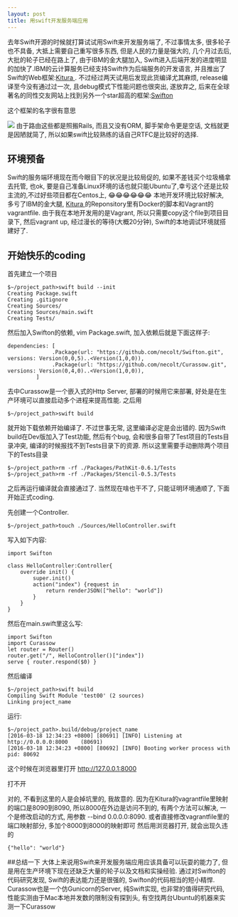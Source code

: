 ```yaml
--- 
layout: post
title: 用swift开发服务端应用
---
```

去年Swift开源的时候就打算试试用Swift来开发服务端了, 不过事情太多, 很多轮子也不具备, 大抵上需要自己重写很多东西, 但是人民的力量是强大的, 几个月过去后, 大批的轮子已经在路上了, 由于IBM的金大腿加入, Swift进入后端开发的进度明显的加快了.IBM的云计算服务已经支持Swift作为后端服务的开发语言, 并且推出了Swift的Web框架:[Kitura ](https://github.com/IBM-Swift/Kitura) . 不过经过两天试用后发现此货编译尤其麻烦, release编译至今没有通过过一次, 且debug模式下性能问题也很突出, 遂放弃之, 后来在全球著名的同性交友网站上找到另外一个star超高的框架:[Swifton](https://github.com/necolt/Swifton)

这个框架的名字很有意思

![](http://ww1.sinaimg.cn/large/578b198bgw1f20xcpria0j20zi0l2afy.jpg)
由于路由这些都是照搬Rails, 而且又没有ORM, 脚手架命令更是空话, 文档就更是因陋就简了, 所以如果swift比较熟练的话自己RTFC是比较好的选择.
## 环境预备
Swift的服务端环境现在而今眼目下的状况是比较局促的, 如果不差钱买个垃圾桶拿去托管, 也ok, 要是自己准备Linux环境的话也就只能Ubuntu了,幸亏这个还是比较主流的,不过好些项目都在Centos上, 😂😂😂😂😂😂
本地开发环境比较好解决, 多亏了IBM的金大腿, [Kitura ](https://github.com/IBM-Swift/Kitura)  的Reponsitory里有Docker的脚本和Vagrant的vagrantfile. 由于我在本地开发用的是Vagrant, 所以只需要copy这个file到项目目录下, 然后vagrant up, 经过漫长的等待(大概20分钟), Swift的本地调试环境就搭建好了. 

## 开始快乐的coding
首先建立一个项目

    $~/project_path>swift build --init 
    Creating Package.swift
    Creating .gitignore
    Creating Sources/
    Creating Sources/main.swift
    Creating Tests/
    
然后加入Swifton的依赖, vim Package.swift, 加入依赖后就是下面这样子:

    dependencies: [
                  .Package(url: "https://github.com/necolt/Swifton.git",     versions: Version(0,0,5)..<Version(1,0,0)),
                  .Package(url: "https://github.com/necolt/Curassow.git", versions: Version(0,4,0)..<Version(1,0,0)),
             ]
         
去中Curassow是一个嵌入式的Http Server, 部署的时候用它来部署, 好处是在生产环境可以直接启动多个进程来提高性能.
之后用

    $~/project_path>swift build

就开始下载依赖开始编译了. 不过世事无常, 这里编译必定是会出错的. 因为Swift  build在Dev版加入了Test功能, 然后有个bug, 会和很多自带了Test项目的Tests目录冲突, 编译的时候报找不到Tests目录下的资源. 所以这里需要手动删除两个项目下的Tests目录

    $~/project_path>rm -rf ./Packages/PathKit-0.6.1/Tests
    $~/project_path>rm -rf ./Packages/Stencil-0.5.3/Tests

之后再运行编译就会直接通过了.
当然现在啥也干不了, 只能证明环境通顺了, 下面开始正式coding.

先创建一个Controller.

    $~/project_path>touch ./Sources/HelloController.swift

写入如下内容:

    import Swifton

    class HelloController:Controller{
        override init() {
            super.init()
            action("index") {request in
                return renderJSON(["hello": "world"])
            }
        }
    }

然后在main.swift里这么写:

    import Swifton
    import Curassow
    let router = Router()
    router.get("/", HelloController()["index"])
    serve { router.respond($0) }

然后编译

    $~/project_path>swift build
    Compiling Swift Module 'test00' (2 sources)
    Linking project_name

运行:

    $~/project_path>.build/debug/project_name
    [2016-03-18 12:34:23 +0800] [80691] [INFO] Listening at http://0.0.0.0:8000    (80691)
    [2016-03-18 12:34:23 +0800] [80692] [INFO] Booting worker process with pid: 80692

这个时候在浏览器里打开 http://127.0.0.1:8000 


打不开

对的, 不看到这里的人是会掉坑里的, 我故意的.
因为在Kitura的vagrantfile里映射的端口是8090到8090, 所以8000在外边是访问不到的, 有两个方法可以解决, 一个是修改启动的方式, 用参数 --bind 0.0.0.0:8090. 或者直接修改vagrantfile里的端口映射部分, 多加个8000到8000的映射即可
然后用浏览器打开, 就会出现久违的 

    {"hello": "world"}

##总结一下
大体上来说用Swift来开发服务端应用应该具备可以玩耍的能力了, 但是用在生产环境下现在还缺乏大量的轮子以及文档和实操经验.
通过对Swifton的代码研究发现, Swift的表达能力还是很强的, Swifton的代码相当的短小精悍. Curassow也是一个仿Gunicorn的Server, 纯Swift实现, 也非常的值得研究代码, 性能实测由于Mac本地并发数的限制没有探到头, 有空找两台Ubuntu的机器来实测一下Curassow